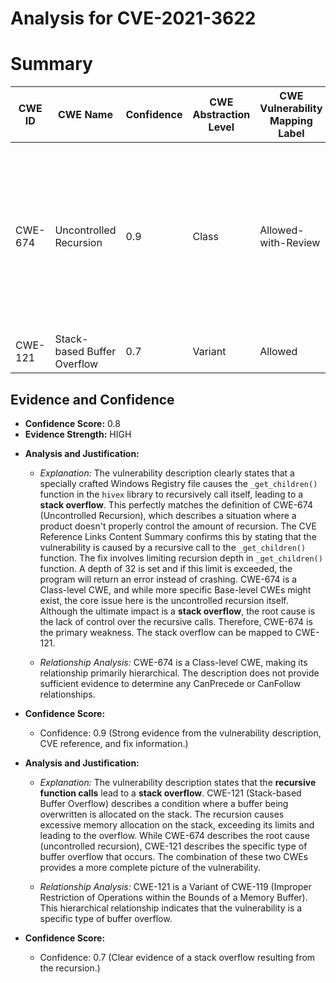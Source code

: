# Analysis for CVE-2021-3622

# Summary
| CWE ID | CWE Name | Confidence | CWE Abstraction Level | CWE Vulnerability Mapping Label | CWE-Vulnerability Mapping Notes |
|---|---|---|---|---|---|
| CWE-674 | Uncontrolled Recursion | 0.9 | Class | Allowed-with-Review | The vulnerability is caused by recursive call to the `_get_children()` function in the `hivex` library when processing a specially crafted Windows Registry hive file. |
| CWE-121 | Stack-based Buffer Overflow | 0.7 | Variant | Allowed | The recursive calls lead to a stack overflow. |

## Evidence and Confidence

*   **Confidence Score:** 0.8
*   **Evidence Strength:** HIGH

- **Analysis and Justification:**  
  - *Explanation:* The vulnerability description clearly states that a specially crafted Windows Registry file causes the `_get_children()` function in the `hivex` library to recursively call itself, leading to a **stack overflow**. This perfectly matches the definition of CWE-674 (Uncontrolled Recursion), which describes a situation where a product doesn't properly control the amount of recursion. The CVE Reference Links Content Summary confirms this by stating that the vulnerability is caused by a recursive call to the `_get_children()` function. The fix involves limiting recursion depth in `_get_children()` function. A depth of 32 is set and if this limit is exceeded, the program will return an error instead of crashing. CWE-674 is a Class-level CWE, and while more specific Base-level CWEs might exist, the core issue here is the uncontrolled recursion itself. Although the ultimate impact is a **stack overflow**, the root cause is the lack of control over the recursive calls. Therefore, CWE-674 is the primary weakness. The stack overflow can be mapped to CWE-121.
  
  - *Relationship Analysis:* CWE-674 is a Class-level CWE, making its relationship primarily hierarchical. The description does not provide sufficient evidence to determine any CanPrecede or CanFollow relationships.

- **Confidence Score:**  
  - Confidence: 0.9 (Strong evidence from the vulnerability description, CVE reference, and fix information.)

- **Analysis and Justification:**  
  - *Explanation:* The vulnerability description states that the **recursive function calls** lead to a **stack overflow**. CWE-121 (Stack-based Buffer Overflow) describes a condition where a buffer being overwritten is allocated on the stack. The recursion causes excessive memory allocation on the stack, exceeding its limits and leading to the overflow. While CWE-674 describes the root cause (uncontrolled recursion), CWE-121 describes the specific type of buffer overflow that occurs. The combination of these two CWEs provides a more complete picture of the vulnerability.
  
  - *Relationship Analysis:* CWE-121 is a Variant of CWE-119 (Improper Restriction of Operations within the Bounds of a Memory Buffer). This hierarchical relationship indicates that the vulnerability is a specific type of buffer overflow.

- **Confidence Score:**  
  - Confidence: 0.7 (Clear evidence of a stack overflow resulting from the recursion.)